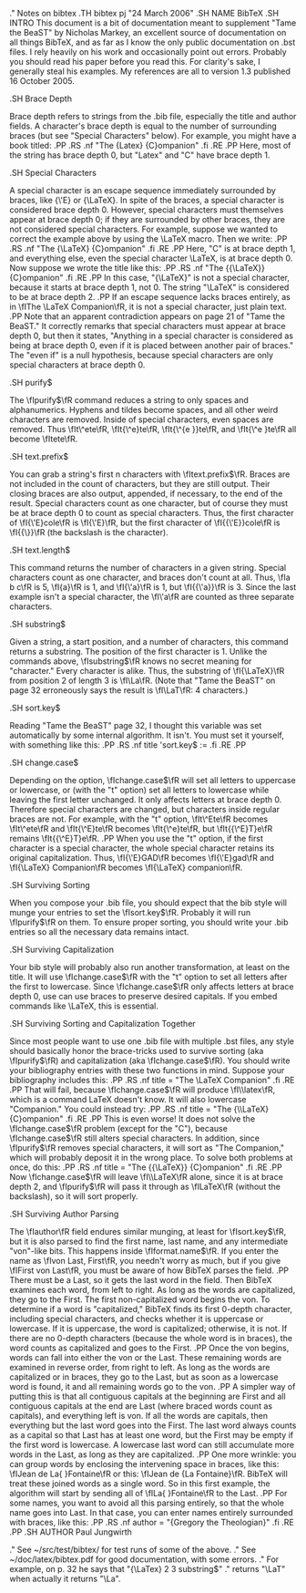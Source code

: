 .\" Notes on bibtex
.TH bibtex pj "24 March 2006"
.SH NAME
BibTeX
.SH INTRO
This document is a bit of documentation meant to supplement "Tame the BeaST" by Nicholas Markey, an excellent source of documentation on all things BibTeX, and as far as I know the only public documentation on .bst files. I rely heavily on his work and occasionally point out errors. Probably you should read his paper before you read this. For clarity's sake, I generally steal his examples. My references are all to version 1.3 published 16 October 2005.

.SH Brace Depth

Brace depth refers to strings from the .bib file, especially the title and author fields. A character's brace depth is equal to the number of surrounding braces (but see "Special Characters" below). For example, you might have a book titled:
.PP
.RS
.nf
"The {Latex} {C}ompanion"
.fi
.RE
.PP
Here, most of the string has brace depth 0, but "Latex" and "C" have brace depth 1.

.SH Special Characters

A special character is an escape sequence immediately surrounded by braces, like {\\'E} or {\\LaTeX}. In spite of the braces, a special character is considered brace depth 0. However, special characters must themselves appear at brace depth 0; if they are surrounded by other braces, they are not considered special characters. For example, suppose we wanted to correct the example above by using the \\LaTeX macro. Then we write:
.PP
.RS
.nf
"The {\\LaTeX} {C}ompanion"
.fi
.RE
.PP
Here, "C" is at brace depth 1, and everything else, even the special character \\LaTeX, is at brace depth 0. Now suppose we wrote the title like this:
.PP
.RS
.nf
"The {{\\LaTeX}} {C}ompanion"
.fi
.RE
.PP
In this case, "{\\LaTeX}" is not a special character, because it starts at brace depth 1, not 0. The string "\\LaTeX" is considered to be at brace depth 2.
.PP
If an escape sequence lacks braces entirely, as in \fIThe \\LaTeX Companion\fR,
it is not a special character, just plain text.
.PP
Note that an apparent contradiction appears on page 21 of "Tame the BeaST." It correctly remarks that special characters must appear at brace depth 0, but then it states, "Anything in a special character is considered as being at brace depth 0, even if it is placed between another pair of braces." The "even if" is a null hypothesis, because special characters are only special characters at brace depth 0.

.SH purify$

The \fIpurify$\fR command reduces a string to only spaces and alphanumerics. Hyphens and tildes become spaces, and all other weird characters are removed. Inside of special characters, even spaces are removed. Thus \fIt\\^ete\fR, \fIt{\\^e}te\fR, \fIt{\\^{e }}te\fR, and \fIt{\\^e }te\fR all become \fItete\fR.

.SH text.prefix$

You can grab a string's first n characters with \fItext.prefix$\fR.
Braces are not included in the count of characters, but they are still output.
Their closing braces are also output, appended, if necessary, to the end of the result. Special characters count as one character, but of course they must be at brace depth 0 to count as special characters.
Thus, the first character of \fI{\\'E}cole\fR is \fI{\\'E}\fR, but the first character of \fI{{\\'E}}cole\fR is \fI{{\\}}\fR (the backslash is the character).

.SH text.length$

This command returns the number of characters in a given string.
Special characters count as one character, and braces don't count at all.
Thus, \fIa b c\fR is 5, \fI{a}\fR is 1, and \fI{\\'a}\fR is 1, but \fI{{\\'a}}\fR is 3. Since the last example isn't a special character, the \fI\\'a\fR are counted as three separate characters.

.SH substring$

Given a string, a start position, and a number of characters, this command returns a substring. The position of the first character is 1. Unlike the commands above, \fIsubstring$\fR knows no secret meaning for "character." Every character is alike. Thus, the substring of \fI{\\LaTeX}\fR from position 2 of length 3 is \fI\\La\fR. (Note that "Tame the BeaST" on page 32 erroneously says the result is \fI\\LaT\fR: 4 characters.)

.SH sort.key$

Reading "Tame the BeaST" page 32, I thought this variable was set automatically by some internal algorithm. It isn't. You must set it yourself, with something like this:
.PP
.RS
.nf
title 'sort.key$ :=
.fi
.RE
.PP

.SH change.case$

Depending on the option, \fIchange.case$\fR will set all letters to uppercase or lowercase, or (with the "t" option) set all letters to lowercase while leaving the first letter unchanged. It only affects letters at brace depth 0. Therefore special characters are changed, but characters inside regular braces are not. For example, with the "t" option, \fIt\\^Ete\fR becomes \fIt\\^ete\fR and \fIt{\\^E}te\fR becomes \fIt{\\^e}te\fR, but \fIt{{\\^E}T}e\fR remains \fIt{{\\^E}T}e\fR.
.PP
When you use the "t" option, if the first character is a special character, the whole special character retains its original capitalization. Thus, \fI{\\'E}GAD\fR becomes \fI{\\'E}gad\fR and \fI{\\LaTeX} Companion\fR becomes \fI{\\LaTeX} companion\fR.

.SH Surviving Sorting

When you compose your .bib file, you should expect that the bib style will munge your entries to set the \fIsort.key$\fR. Probably it will run \fIpurify$\fR on them. To ensure proper sorting, you should write your .bib entries so all the necessary data remains intact.

.SH Surviving Capitalization

Your bib style will probably also run another transformation, at least on the title. It will use \fIchange.case$\fR with the "t" option to set all letters after the first to lowercase. Since \fIchange.case$\fR only affects letters at brace depth 0, use can use braces to preserve desired capitals. If you embed commands like \\LaTeX, this is essential.

.SH Surviving Sorting and Capitalization Together

Since most people want to use one .bib file with multiple .bst files,
any style should basically honor the brace\-tricks used to survive sorting (aka \fIpurify$\fR) and capitalization (aka \fIchange.case$\fR).
You should write your bibliography entries with these two functions in mind. Suppose your bibliography includes this:
.PP
.RS
.nf
title = "The \\LaTeX Companion"
.fi
.RE
.PP
That will fail, because \fIchange.case$\fR will produce \fI\\latex\fR,
which is a command LaTeX doesn't know. It will also lowercase "Companion."
You could instead try:
.PP
.RS
.nf
title = "The {\\LaTeX} {C}ompanion"
.fi
.RE
.PP
This is even worse! It does not solve the \fIchange.case$\fR problem (except for the "C"), because \fIchange.case$\fR still alters special characters.
In addition, since \fIpurify$\fR removes special characters, it will sort as "The  Companion," which will probably deposit it in the wrong place. To solve both problems at once, do this:
.PP
.RS
.nf
title = "The {{\\LaTeX}} {C}ompanion"
.fi
.RE
.PP
Now \fIchange.case$\fR will leave \fI\\LaTeX\fR alone, since it is at brace depth 2, and \fIpurify$\fR will pass it through as \fILaTeX\fR (without the backslash), so it will sort properly.


.SH Surviving Author Parsing

The \fIauthor\fR field endures similar munging, at least for \fIsort.key$\fR,
but it is also parsed to find the first name, last name,
and any intermediate "von"-like bits.
This happens inside \fIformat.name$\fR.
If you enter the name as
\fIvon Last, First\fR, you needn't worry as much, but if you give
\fIFirst von Last\fR, you must be aware of how BibTeX parses the field.
.PP
There must be a Last, so it gets the last word in the field.
Then BibTeX examines each word, from left to right.
As long as the words are capitalized, they go to the First.
The first non-capitalized word begins the von.
To determine if a word is "capitalized,"
BibTeX finds its first 0-depth character, including special characters,
and checks whether it is uppercase or lowercase.
If it is uppercase, the word is capitalized; otherwise, it is not.
If there are no 0-depth characters (because the whole word is in braces),
the word counts as capitalized and goes to the First.
.PP
Once the von begins, words can fall into either the von or the Last.
These remaining words are examined in reverse order, from right to left.
As long as the words are capitalized or in braces, they go to the Last,
but as soon as a lowercase word is found, it and all remaining words
go to the von.
.PP
A simpler way of putting this is that all contiguous capitals at the beginning
are First and all contiguous capitals at the end are Last (where braced words
count as capitals), and everything left is von.
If all the words are capitals,
then everything but the last word goes into the First.
The last word always counts as a capital so that Last has at least one word,
but the First may be empty if the first word is lowercase.
A lowercase last word can still accumulate more words in the Last,
as long as they are capitalized.
.PP
One more wrinkle: you can group words by enclosing the intervening space in braces, like this: \fIJean de La{ }Fontaine\fR or this: \fIJean de {La Fontaine}\fR. BibTeX will treat these joined words as a single word. So in this first example, the algorithm will start by sending all of \fILa{ }Fontaine\fR to the Last.
.PP
For some names, you want to avoid all this parsing entirely,
so that the whole name goes into Last.
In that case, you can enter names entirely surrounded with braces, like this:
.PP
.RS
.nf
author = "{Gregory the Theologian}"
.fi
.RE
.PP
.SH AUTHOR
Paul Jungwirth


.\" See ~/src/test/bibtex/ for test runs of some of the above.
.\" See ~/doc/latex/bibtex.pdf for good documentation, with some errors.
.\"	  For example, on p. 32 he says that "{\LaTex} 2 3 substring$"
.\"	  returns "\LaT" when actually it returns "\La".


